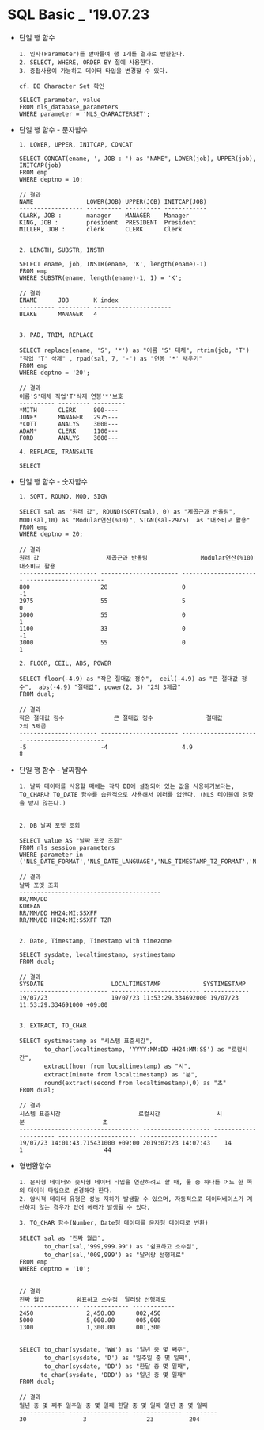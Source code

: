 # SQL Basic _ '19.07.23

* 단일 행 함수

      1. 인자(Parameter)를 받아들여 행 1개를 결과로 반환한다.
      2. SELECT, WHERE, ORDER BY 절에 사용한다.
      3. 중첩사용이 가능하고 데이터 타입을 변경할 수 있다.
          
      cf. DB Character Set 확인
          
      SELECT parameter, value
      FROM nls_database_parameters
      WHERE parameter = 'NLS_CHARACTERSET';
      
* 단일 행 함수 - 문자함수

      1. LOWER, UPPER, INITCAP, CONCAT
      
      SELECT CONCAT(ename, ', JOB : ') as "NAME", LOWER(job), UPPER(job), INITCAP(job)
      FROM emp
      WHERE deptno = 10;
     
      // 결과
      NAME               LOWER(JOB) UPPER(JOB) INITCAP(JOB) 
      ------------------ ---------- ---------- ------------ 
      CLARK, JOB :       manager    MANAGER    Manager      
      KING, JOB :        president  PRESIDENT  President    
      MILLER, JOB :      clerk      CLERK      Clerk   
          
          
      2. LENGTH, SUBSTR, INSTR

      SELECT ename, job, INSTR(ename, 'K', length(ename)-1)
      FROM emp
      WHERE SUBSTR(ename, length(ename)-1, 1) = 'K';
        
      // 결과
      ENAME      JOB       K index                
      ---------- --------- ---------------------- 
      BLAKE      MANAGER   4  

      
      3. PAD, TRIM, REPLACE
      
      SELECT replace(ename, 'S', '*') as "이름 'S' 대체", rtrim(job, 'T') "직업 'T' 삭제" , rpad(sal, 7, '-') as "연봉 '*' 채우기"
      FROM emp
      WHERE deptno = '20';
      
      // 결과
      이름'S'대체 직업'T'삭제 연봉'*'보호 
      ---------- --------- --------- 
      *MITH      CLERK     800----   
      JONE*      MANAGER   2975---   
      *COTT      ANALYS    3000---   
      ADAM*      CLERK     1100---   
      FORD       ANALYS    3000---
      
      4. REPLACE, TRANSALTE
      
      SELECT
      

* 단일 행 함수 - 숫자함수

      1. SQRT, ROUND, MOD, SIGN

      SELECT sal as "원래 값", ROUND(SQRT(sal), 0) as "제곱근과 반올림", MOD(sal,10) as "Modular연산(%10)", SIGN(sal-2975)  as "대소비교 활용" 
      FROM emp
      WHERE deptno = 20;
      
      // 결과
      원래 값                   제곱근과 반올림               Modular연산(%10)         대소비교 활용                
      ---------------------- ---------------------- ---------------------- ---------------------- 
      800                    28                     0                      -1                     
      2975                   55                     5                      0                      
      3000                   55                     0                      1                      
      1100                   33                     0                      -1                     
      3000                   55                     0                      1
      
      2. FLOOR, CEIL, ABS, POWER
      
      SELECT floor(-4.9) as "작은 절대값 정수",  ceil(-4.9) as "큰 절대값 정수",  abs(-4.9) "절대값", power(2, 3) "2의 3제곱"
      FROM dual;
      
      // 결과
      작은 절대값 정수              큰 절대값 정수               절대값                    2의 3제곱                 
      ---------------------- ---------------------- ---------------------- ---------------------- 
      -5                     -4                     4.9                    8 
      
      
* 단일 행 함수 - 날짜함수

      1. 날짜 데이터를 사용할 때에는 각자 DB에 설정되어 있는 값을 사용하기보다는,
      TO_CHAR나 TO_DATE 함수를 습관적으로 사용해서 에러를 없앤다. (NLS 테이블에 영향을 받지 않는다.)
     

      2. DB 날짜 포맷 조회
      
      SELECT value AS "날짜 포맷 조회"
      FROM nls_session_parameters
      WHERE parameter in ('NLS_DATE_FORMAT','NLS_DATE_LANGUAGE','NLS_TIMESTAMP_TZ_FORMAT','NLS_TIMESTAMP_FORMAT');
      
      // 결과
      날짜 포맷 조회                                 
      ---------------------------------------- 
      RR/MM/DD                                 
      KOREAN                                   
      RR/MM/DD HH24:MI:SSXFF                   
      RR/MM/DD HH24:MI:SSXFF TZR 


      2. Date, Timestamp, Timestamp with timezone
      
      SELECT sysdate, localtimestamp, systimestamp
      FROM dual;
      
      // 결과
      SYSDATE                   LOCALTIMESTAMP            SYSTIMESTAMP  
      ------------------------- ------------------------- ------------- 
      19/07/23                  19/07/23 11:53:29.334692000 19/07/23 11:53:29.334691000 +09:00 
      
      
      3. EXTRACT, TO_CHAR
      
      SELECT systimestamp as "시스템 표준시간",
             to_char(localtimestamp, 'YYYY:MM:DD HH24:MM:SS') as "로컬시간",
             extract(hour from localtimestamp) as "시",
             extract(minute from localtimestamp) as "분",
             round(extract(second from localtimestamp),0) as "초"
      FROM dual;
      
      // 결과
      시스템 표준시간                      로컬시간                시                      분                      초                      
      ---------------------------------- ------------------- ---------------------- ---------------------- ---------------------- 
      19/07/23 14:01:43.715431000 +09:00 2019:07:23 14:07:43    14                    1                       44
      
      
* 형변환함수

      1. 문자형 데이터와 숫자형 데이터 타입을 연산하려고 할 때, 둘 중 하나를 어느 한 쪽의 데이터 타입으로 변경해야 한다.
      2. 암시적 데이터 유형은 성능 저하가 발생할 수 있으며, 자동적으로 데이터베이스가 계산하지 않는 경우가 있어 에러가 발생될 수 있다.
         
      3. TO_CHAR 함수(Number, Date형 데이터를 문자형 데이터로 변환)
      
      SELECT sal as "진짜 월급",
             to_char(sal,'999,999.99') as "쉼표하고 소수점",
             to_char(sal,'009,999') as "달러랑 선행제로"
      FROM emp
      WHERE deptno = '10';

      
      // 결과      
      진짜 월급         쉼표하고 소수점  달러랑 선행제로 
      ----------------- ------------- ------------ 
      2450               2,450.00      002,450 
      5000               5,000.00      005,000 
      1300               1,300.00      001,300
      

      SELECT to_char(sysdate, 'WW') as "일년 중 몇 째주",
             to_char(sysdate, 'D') as "일주일 중 몇 일째",
             to_char(sysdate, 'DD') as "한달 중 몇 일째",
            to_char(sysdate, 'DDD') as "일년 중 몇 일째"
      FROM dual;

      // 결과
      일년 중 몇 째주 일주일 중 몇 일째 한달 중 몇 일째 일년 중 몇 일째 
      ------------- ----------------- -------------- --------- 
      30                3                 23          204  
